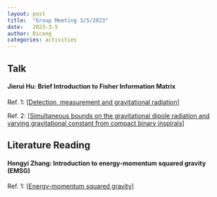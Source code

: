 ```yaml
---
layout: post
title:  "Group Meeting 3/5/2023"
date:   2023-3-5
author: Dicong
categories: activities
---
```


## Talk

#### Jierui Hu: Brief Introduction to Fisher Information Matrix

Ref. 1: [[Detection, measurement and gravitational radiation](https://arxiv.org/abs/gr-qc/9209010)]

Ref. 2: [[Simultaneous bounds on the gravitational dipole radiation and varying gravitational constant from compact binary inspirals](https://arxiv.org/abs/2208.11913)]


## Literature Reading

####  Hongyi Zhang: Introduction to energy-momentum squared gravity (EMSG)
 
Ref. 1: [[Energy-momentum squared gravity](https://arxiv.org/abs/1607.06049)]
